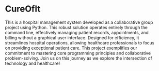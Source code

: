 # CureOfIt
This is a hospital management system developed as a collaborative group project using Python. This robust solution operates entirely through the command line, effectively managing patient records, appointments, and billing without a graphical user interface. Designed for efficiency, it streamlines hospital operations, allowing healthcare professionals to focus on providing exceptional patient care. This project exemplifies our commitment to mastering core programming principles and collaborative problem-solving. Join us on this journey as we explore the intersection of technology and healthcare!
